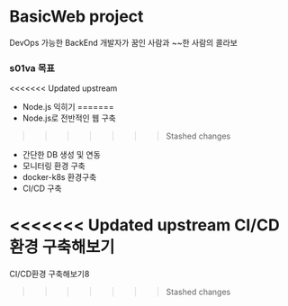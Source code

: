 # BasicWeb project
DevOps 가능한 BackEnd 개발자가 꿈인 사람과 ~~한 사람의 콜라보



### s01va 목표

<<<<<<< Updated upstream
- Node.js 익히기
=======
- Node.js로 전반적인 웹 구축
>>>>>>> Stashed changes
- 간단한 DB 생성 및 연동
- 모니터링 환경 구축
- docker-k8s 환경구축
- CI/CD 구축

<<<<<<< Updated upstream
CI/CD환경 구축해보기
=======
CI/CD환경 구축해보기8
>>>>>>> Stashed changes

